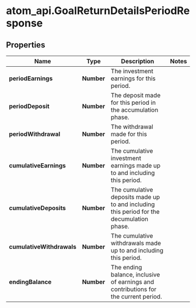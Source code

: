 # atom_api.GoalReturnDetailsPeriodResponse

## Properties
Name | Type | Description | Notes
------------ | ------------- | ------------- | -------------
**periodEarnings** | **Number** | The investment earnings for this period. | 
**periodDeposit** | **Number** | The deposit made for this period in the accumulation phase. | 
**periodWithdrawal** | **Number** | The withdrawal made for this period. | 
**cumulativeEarnings** | **Number** | The cumulative investment earnings made up to and including this period. | 
**cumulativeDeposits** | **Number** | The cumulative deposits made up to and including this period for the decumulation phase. | 
**cumulativeWithdrawals** | **Number** | The cumulative withdrawals made up to and including this period. | 
**endingBalance** | **Number** | The ending balance, inclusive of earnings and contributions for the current period. | 


